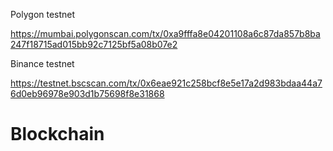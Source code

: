 Polygon testnet

https://mumbai.polygonscan.com/tx/0xa9fffa8e04201108a6c87da857b8ba247f18715ad015bb92c7125bf5a08b07e2

Binance testnet

https://testnet.bscscan.com/tx/0x6eae921c258bcf8e5e17a2d983bdaa44a76d0eb96978e903d1b75698f8e31868


# Blockchain

